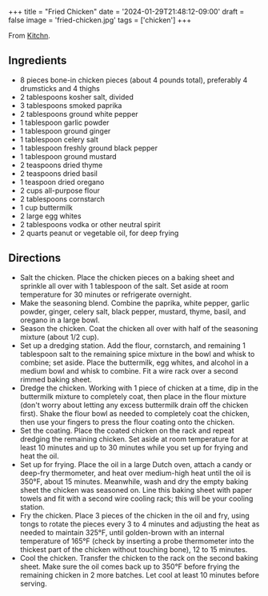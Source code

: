 +++
title = "Fried Chicken"
date = '2024-01-29T21:48:12-09:00'
draft = false
image = 'fried-chicken.jpg'
tags = ['chicken']
+++

From [Kitchn](https://www.thekitchn.com/how-to-make-crispy-juicy-fried-chicken-that-s-better-than-kfc-242602#post-recipe-9321).

## Ingredients
* 8 pieces bone-in chicken pieces (about 4 pounds total), preferably 4 drumsticks and 4 thighs
* 2 tablespoons kosher salt, divided
* 3 tablespoons smoked paprika
* 2 tablespoons ground white pepper
* 1 tablespoon garlic powder
* 1 tablespoon ground ginger
* 1 tablespoon celery salt
* 1 tablespoon freshly ground black pepper
* 1 tablespoon ground mustard
* 2 teaspoons dried thyme
* 2 teaspoons dried basil
* 1 teaspoon dried oregano
* 2 cups all-purpose flour
* 2 tablespoons cornstarch
* 1 cup buttermilk
* 2 large egg whites
* 2 tablespoons vodka or other neutral spirit
* 2 quarts peanut or vegetable oil, for deep frying

## Directions
* Salt the chicken. Place the chicken pieces on a baking sheet and sprinkle all over with 1 tablespoon of the salt. Set aside at room temperature for 30 minutes or refrigerate overnight.
* Make the seasoning blend. Combine the paprika, white pepper, garlic powder, ginger, celery salt, black pepper, mustard, thyme, basil, and oregano in a large bowl.
* Season the chicken. Coat the chicken all over with half of the seasoning mixture (about 1/2 cup).
* Set up a dredging station. Add the flour, cornstarch, and remaining 1 tablespoon salt to the remaining spice mixture in the bowl and whisk to combine; set aside. Place the buttermilk, egg whites, and alcohol in a medium bowl and whisk to combine. Fit a wire rack over a second rimmed baking sheet.
* Dredge the chicken. Working with 1 piece of chicken at a time, dip in the buttermilk mixture to completely coat, then place in the flour mixture (don't worry about letting any excess buttermilk drain off the chicken first). Shake the flour bowl as needed to completely coat the chicken, then use your fingers to press the flour coating onto the chicken.
* Set the coating. Place the coated chicken on the rack and repeat dredging the remaining chicken. Set aside at room temperature for at least 10 minutes and up to 30 minutes while you set up for frying and heat the oil.
* Set up for frying. Place the oil in a large Dutch oven, attach a candy or deep-fry thermometer, and heat over medium-high heat until the oil is 350°F, about 15 minutes. Meanwhile, wash and dry the empty baking sheet the chicken was seasoned on. Line this baking sheet with paper towels and fit with a second wire cooling rack; this will be your cooling station.
* Fry the chicken. Place 3 pieces of the chicken in the oil and fry, using tongs to rotate the pieces every 3 to 4 minutes and adjusting the heat as needed to maintain 325°F, until golden-brown with an internal temperature of 165°F (check by inserting a probe thermometer into the thickest part of the chicken without touching bone), 12 to 15 minutes.
* Cool the chicken. Transfer the chicken to the rack on the second baking sheet. Make sure the oil comes back up to 350°F before frying the remaining chicken in 2 more batches. Let cool at least 10 minutes before serving.
